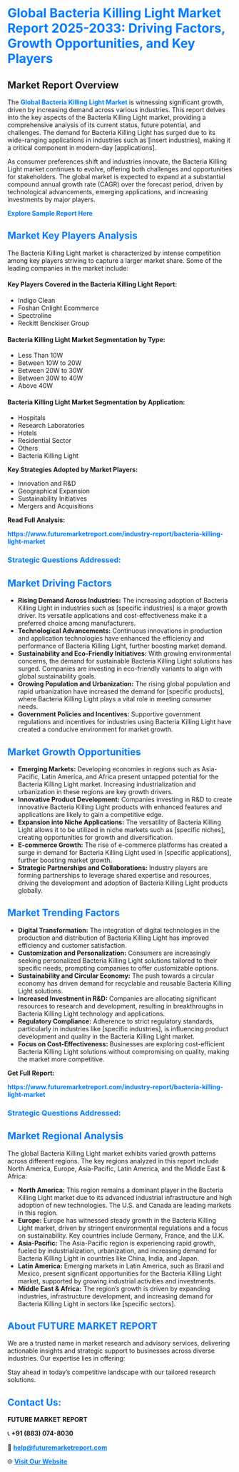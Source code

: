 <h1 style="color: #007BFF;">Global Bacteria Killing Light Market Report 2025-2033: Driving Factors, Growth Opportunities, and Key Players</h1>

<section id="overview">
<h2>Market Report Overview</h2>
<p>The <a href="https://www.futuremarketreport.com/industry-report/bacteria-killing-light-market" style="color: #007BFF; text-decoration: none;"><strong>Global Bacteria Killing Light Market</strong></a> is witnessing significant growth, driven by increasing demand across various industries. This report delves into the key aspects of the Bacteria Killing Light market, providing a comprehensive analysis of its current status, future potential, and challenges. The demand for Bacteria Killing Light has surged due to its wide-ranging applications in industries such as [insert industries], making it a critical component in modern-day [applications].</p>
<p>As consumer preferences shift and industries innovate, the Bacteria Killing Light market continues to evolve, offering both challenges and opportunities for stakeholders. The global market is expected to expand at a substantial compound annual growth rate (CAGR) over the forecast period, driven by technological advancements, emerging applications, and increasing investments by major players.</p>
</section>

<section id="overview">
<p><a href="https://www.futuremarketreport.com/request-sample/reportId=125391" style="color: #007BFF; text-decoration: none;"><strong>Explore Sample Report Here</strong></a></p>
</section>

<section id="key-players">
<h2 style="color: #007BFF;">Market Key Players Analysis</h2>
<p>The Bacteria Killing Light market is characterized by intense competition among key players striving to capture a larger market share. Some of the leading companies in the market include:</p>
<h4>Key Players Covered in the Bacteria Killing Light Report:</h4>
<ul><li>Indigo Clean</li><li>Foshan Cnlight Ecommerce</li><li>Spectroline</li><li>Reckitt Benckiser Group</li></ul>
<h4>Bacteria Killing Light Market Segmentation by Type:</h4>
<ul><li>Less Than 10W</li><li>Between 10W to 20W</li><li>Between 20W to 30W</li><li>Between 30W to 40W</li><li>Above 40W</li></ul>

<h4>Bacteria Killing Light Market Segmentation by Application:</h4>
<ul><li>Hospitals</li><li>Research Laboratories</li><li>Hotels</li><li>Residential Sector</li><li>Others</li><li>Bacteria Killing Light</li></ul>
<p><strong>Key Strategies Adopted by Market Players:</strong></p>
<ul>
<li>Innovation and R&D</li>
<li>Geographical Expansion</li>
<li>Sustainability Initiatives</li>
<li>Mergers and Acquisitions</li>
</ul>
</section>

<section>
<p><strong>Read Full Analysis: </strong></p><a href="https://www.futuremarketreport.com/industry-report/bacteria-killing-light-market" style="color: #007BFF; text-decoration: none;"><strong>https://www.futuremarketreport.com/industry-report/bacteria-killing-light-market</strong></a>
<h3 style="color: #007BFF;">Strategic Questions Addressed:</h3>
</section>

<section id="driving-factors">
<h2 style="color: #007BFF;">Market Driving Factors</h2>
<ul>
<li><strong>Rising Demand Across Industries:</strong> The increasing adoption of Bacteria Killing Light in industries such as [specific industries] is a major growth driver. Its versatile applications and cost-effectiveness make it a preferred choice among manufacturers.</li>
<li><strong>Technological Advancements:</strong> Continuous innovations in production and application technologies have enhanced the efficiency and performance of Bacteria Killing Light, further boosting market demand.</li>
<li><strong>Sustainability and Eco-Friendly Initiatives:</strong> With growing environmental concerns, the demand for sustainable Bacteria Killing Light solutions has surged. Companies are investing in eco-friendly variants to align with global sustainability goals.</li>
<li><strong>Growing Population and Urbanization:</strong> The rising global population and rapid urbanization have increased the demand for [specific products], where Bacteria Killing Light plays a vital role in meeting consumer needs.</li>
<li><strong>Government Policies and Incentives:</strong> Supportive government regulations and incentives for industries using Bacteria Killing Light have created a conducive environment for market growth.</li>
</ul>
</section>

<section id="growth-opportunities">
<h2 style="color: #007BFF;">Market Growth Opportunities</h2>
<ul>
<li><strong>Emerging Markets:</strong> Developing economies in regions such as Asia-Pacific, Latin America, and Africa present untapped potential for the Bacteria Killing Light market. Increasing industrialization and urbanization in these regions are key growth drivers.</li>
<li><strong>Innovative Product Development:</strong> Companies investing in R&D to create innovative Bacteria Killing Light products with enhanced features and applications are likely to gain a competitive edge.</li>
<li><strong>Expansion into Niche Applications:</strong> The versatility of Bacteria Killing Light allows it to be utilized in niche markets such as [specific niches], creating opportunities for growth and diversification.</li>
<li><strong>E-commerce Growth:</strong> The rise of e-commerce platforms has created a surge in demand for Bacteria Killing Light used in [specific applications], further boosting market growth.</li>
<li><strong>Strategic Partnerships and Collaborations:</strong> Industry players are forming partnerships to leverage shared expertise and resources, driving the development and adoption of Bacteria Killing Light products globally.</li>
</ul>
</section>

<section id="trending-factors">
<h2 style="color: #007BFF;">Market Trending Factors</h2>
<ul>
<li><strong>Digital Transformation:</strong> The integration of digital technologies in the production and distribution of Bacteria Killing Light has improved efficiency and customer satisfaction.</li>
<li><strong>Customization and Personalization:</strong> Consumers are increasingly seeking personalized Bacteria Killing Light solutions tailored to their specific needs, prompting companies to offer customizable options.</li>
<li><strong>Sustainability and Circular Economy:</strong> The push towards a circular economy has driven demand for recyclable and reusable Bacteria Killing Light solutions.</li>
<li><strong>Increased Investment in R&D:</strong> Companies are allocating significant resources to research and development, resulting in breakthroughs in Bacteria Killing Light technology and applications.</li>
<li><strong>Regulatory Compliance:</strong> Adherence to strict regulatory standards, particularly in industries like [specific industries], is influencing product development and quality in the Bacteria Killing Light market.</li>
<li><strong>Focus on Cost-Effectiveness:</strong> Businesses are exploring cost-efficient Bacteria Killing Light solutions without compromising on quality, making the market more competitive.</li>
</ul>
</section>

<section>
<p><strong>Get Full Report: </strong></p><a href="https://www.futuremarketreport.com/industry-report/bacteria-killing-light-market" style="color: #007BFF; text-decoration: none;"><strong>https://www.futuremarketreport.com/industry-report/bacteria-killing-light-market</strong></a>
<h3 style="color: #007BFF;">Strategic Questions Addressed:</h3>
</section>


<section id="regional-analysis">
<h2 style="color: #007BFF;">Market Regional Analysis</h2>
<p>The global Bacteria Killing Light market exhibits varied growth patterns across different regions. The key regions analyzed in this report include North America, Europe, Asia-Pacific, Latin America, and the Middle East & Africa:</p>
<ul>
<li><strong>North America:</strong> This region remains a dominant player in the Bacteria Killing Light market due to its advanced industrial infrastructure and high adoption of new technologies. The U.S. and Canada are leading markets in this region.</li>
<li><strong>Europe:</strong> Europe has witnessed steady growth in the Bacteria Killing Light market, driven by stringent environmental regulations and a focus on sustainability. Key countries include Germany, France, and the U.K.</li>
<li><strong>Asia-Pacific:</strong> The Asia-Pacific region is experiencing rapid growth, fueled by industrialization, urbanization, and increasing demand for Bacteria Killing Light in countries like China, India, and Japan.</li>
<li><strong>Latin America:</strong> Emerging markets in Latin America, such as Brazil and Mexico, present significant opportunities for the Bacteria Killing Light market, supported by growing industrial activities and investments.</li>
<li><strong>Middle East & Africa:</strong> The region’s growth is driven by expanding industries, infrastructure development, and increasing demand for Bacteria Killing Light in sectors like [specific sectors].</li>
</ul>
</section>

<footer>
<h2 style="color: #007BFF;">About FUTURE MARKET REPORT</h2>
<p>We are a trusted name in market research and advisory services, delivering actionable insights and strategic support to businesses across diverse industries. Our expertise lies in offering:</p>

<p>Stay ahead in today’s competitive landscape with our tailored research solutions.</p>

<h2 style="color: #007BFF;">Contact Us:</h2>
<p><strong>FUTURE MARKET REPORT</strong></p>
<p>📞 <strong>+91 (883) 074-8030</strong></p>
<p>📧 <strong><a href="mailto:help@futuremarketreport.com" style="color: #007BFF;">help@futuremarketreport.com</a></strong></p>
<p>🌐 <strong><a href="https://www.futuremarketreport.com/" style="color: #007BFF;">Visit Our Website</a></strong></p>
</footer>